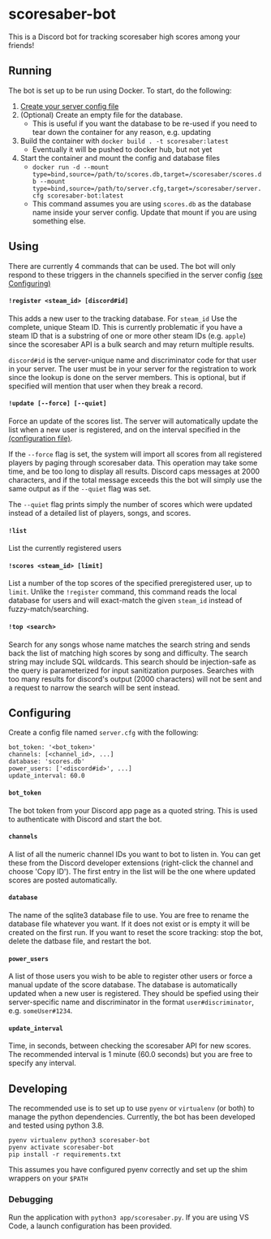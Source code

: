 scoresaber-bot
==============

This is a Discord bot for tracking scoresaber high scores among your friends!

Running
-------

The bot is set up to be run using Docker. To start, do the following:

1. [Create your server config file](#Configuring)
2. (Optional) Create an empty file for the database.
    * This is useful if you want the database to be re-used if you need to tear down the container for any reason, e.g. updating
3. Build the container with `docker build . -t scoresaber:latest`
    * Eventually it will be pushed to docker hub, but not yet
4. Start the container and mount the config and database files
    * `docker run -d --mount type=bind,source=/path/to/scores.db,target=/scoresaber/scores.db --mount type=bind,source=/path/to/server.cfg,target=/scoresaber/server.cfg scoresaber-bot:latest`
    * This command assumes you are using `scores.db` as the database name inside your server config. Update that mount if you are using something else.

Using
-----

There are currently 4 commands that can be used. The bot will only respond to these triggers in the channels specified in the server config [(see Configuring)](#Configuring)

#### `!register <steam_id> [discord#id]`

This adds a new user to the tracking database. For `steam_id` Use the complete, unique Steam ID. This is currently problematic if you have a steam ID that is a substring of one or more other steam IDs (e.g. `apple`) since the scoresaber API is a bulk search and may return multiple results.

`discord#id` is the server-unique name and discriminator code for that user in your server. The user must be in your server for the registration to work since the lookup is done on the server members. This is optional, but if specified will mention that user when they break a record.

#### `!update [--force] [--quiet]`

Force an update of the scores list. The server will automatically update the list when a new user is registered, and on the interval specified in the [(configuration file)](#Configuring).

If the `--force` flag is set, the system will import all scores from all registered players by paging through scoresaber data. This operation may take some time, and be too long to display all results. Discord caps messages at 2000 characters, and if the total message exceeds this the bot will simply use the same output as if the `--quiet` flag was set.

The `--quiet` flag prints simply the number of scores which were updated instead of a detailed list of players, songs, and scores.

#### `!list`

List the currently registered users

#### `!scores <steam_id> [limit]`

List a number of the top scores of the specified preregistered user, up to `limit`. Unlike the `!register` command, this command reads the local database for users and will exact-match the given `steam_id` instead of fuzzy-match/searching.

#### `!top <search>`

Search for any songs whose name matches the search string and sends back the list of matching high scores by song and difficulty. The search string may include SQL wildcards. This search should be injection-safe as the query is parameterized for input sanitization purposes. Searches with too many results for discord's output (2000 characters) will not be sent and a request to narrow the search will be sent instead.

Configuring
-----------

Create a config file named `server.cfg` with the following:

```
bot_token: '<bot_token>'
channels: [<channel_id>, ...]
database: 'scores.db'
power_users: ['<discord#id>', ...]
update_interval: 60.0
```

#### `bot_token`

The bot token from your Discord app page as a quoted string. This is used to authenticate with Discord and start the bot.

#### `channels`

A list of all the numeric channel IDs you want to bot to listen in. You can get these from the Discord developer extensions (right-click the channel and choose 'Copy ID'). The first entry in the list will be the one where updated scores are posted automatically.

#### `database`

The name of the sqlite3 database file to use. You are free to rename the database file whatever you want. If it does not exist or is empty it will be created on the first run. If you want to reset the score tracking: stop the bot, delete the datbase file, and restart the bot.

#### `power_users`
A list of those users you wish to be able to register other users or force a manual update of the score database. The database is automatically updated when a new user is registered. They should be spefied using their server-specific name and discriminator in the format `user#discriminator`, e.g. `someUser#1234`.

#### `update_interval`

Time, in seconds, between checking the scoresaber API for new scores. The recommended interval is 1 minute (60.0 seconds) but you are free to specify any interval.

Developing
----------

The recommended use is to set up to use `pyenv` or `virtualenv` (or both) to manage the python dependencies. Currently, the bot has been developed and tested using python 3.8.

```shell
pyenv virtualenv python3 scoresaber-bot
pyenv activate scoresaber-bot
pip install -r requirements.txt
```

This assumes you have configured pyenv correctly and set up the shim wrappers on your `$PATH`

### Debugging

Run the application with `python3 app/scoresaber.py`. If you are using VS Code, a launch configuration has been provided.
